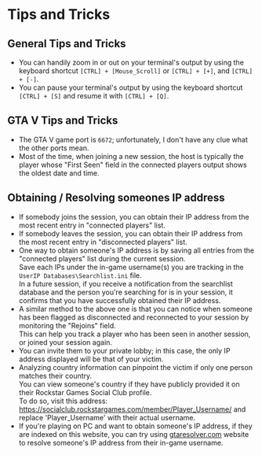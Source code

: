 # Tips and Tricks

## General Tips and Tricks

- You can handily zoom in or out on your terminal's output by using the keyboard shortcut `[CTRL] + [Mouse_Scroll]` or `[CTRL] + [+]`, and `[CTRL] + [-]`.
- You can pause your terminal's output by using the keyboard shortcut `[CTRL] + [S]` and resume it with `[CTRL] + [Q]`.

## GTA V Tips and Tricks

- The GTA V game port is `6672`; unfortunately, I don't have any clue what the other ports mean.
- Most of the time, when joining a new session, the host is typically the player whose "First Seen" field in the connected players output shows the oldest date and time.

## Obtaining / Resolving someones IP address

- If somebody joins the session, you can obtain their IP address from the most recent entry in "connected players" list.
- If somebody leaves the session, you can obtain their IP address from the most recent entry in "disconnected players" list.
- One way to obtain someone's IP address is by saving all entries from the "connected players" list during the current session.<br>
  Save each IPs under the in-game username(s) you are tracking in the `UserIP Databases\Searchlist.ini` file.<br>
  In a future session, if you receive a notification from the searchlist database and the person you're searching for is in your session, it confirms that you have successfully obtained their IP address.
- A similar method to the above one is that you can notice when someone has been flagged as disconnected and reconnected to your session by monitoring the "Rejoins" field.<br>
  This can help you track a player who has been seen in another session, or joined your session again.
- You can invite them to your private lobby; in this case, the only IP address displayed will be that of your victim.
- Analyzing country information can pinpoint the victim if only one person matches their country.<br>
  You can view someone's country if they have publicly provided it on their Rockstar Games Social Club profile.<br>
  To do so, visit this address: https://socialclub.rockstargames.com/member/Player_Username/ and replace 'Player_Username' with their actual username.
- If you're playing on PC and want to obtain someone's IP address, if they are indexed on this website, you can try using [gtaresolver.com](https://gtaresolver.com/) website to resolve someone's IP address from their in-game username.
